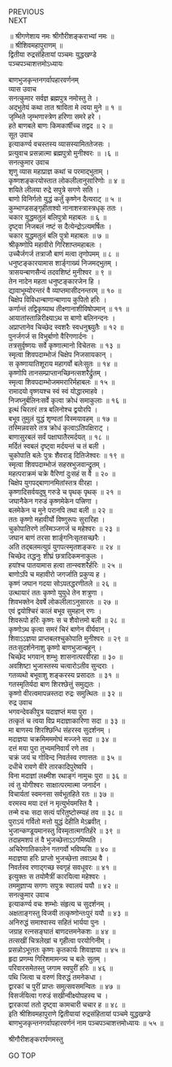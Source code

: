PREVIOUS  
NEXT  
  
॥ श्रीगणेशाय नमः श्रीगौरीशङ्कराभ्यां नमः ॥  
॥ श्रीशिवमहापुराणम् ॥  
द्वितीया रुद्रसंहितायां पञ्चमः युद्धखण्डे  
पञ्चपञ्चाशत्तमोऽध्यायः  
  
  
बाणभुजकृन्तनगर्वापहारवर्णनम्  
व्यास उवाच  
सनत्कुमार सर्वज्ञ ब्रह्मपुत्र नमोस्तु ते ।  
अद्‌भुतेयं कथा तात श्राविता मे त्वया मुने ॥ १ ॥  
जृम्भिते जृम्भणास्त्रेण हरिणा समरे हरे ।  
हते बाणबले बाणः किमकार्षीच्च तद्वद ॥ २ ॥  
सूत उवाच  
इत्याकर्ण्य वचस्तस्य व्यासस्यामिततेजसः ।  
प्रत्युवाच प्रसन्नात्मा ब्रह्मपुत्रो मुनीश्वरः ॥ ।६ ॥  
सनत्कुमार उवाच  
शृणु व्यास महाप्राज्ञ कथां च परमाद्‌भुताम् ।  
कृष्णशङ्करयोस्तात लोकलीलानुसारिणोः ॥ ४ ॥  
शयिते लीलया रुद्रे सपुत्रे सगणे सति ।  
बाणो विनिर्गतो युद्धं कर्तुं कृष्णेन दैत्यराट् ॥ ५ ॥  
कुम्भाण्डसङ्‌गृहीताश्वो नानाशस्त्रास्त्रधृक् ततः ।  
चकार युद्धमतुलं बलिपुत्रो महाबलः ॥ ६ ॥  
दृष्ट्वा निजबलं नष्टं स दैत्येन्द्रोऽत्यमर्षितः ।  
चकार युद्धमतुलं बलि पुत्रो महाबलः ॥ ७ ॥  
श्रीकृष्णोपि महावीरो गिरिशाप्तमहाबलः ।  
उच्चैर्जगर्ज तत्राजौ बाणं मत्वा तृणोपमम् ॥ ८ ॥  
धनुष्टङ्‌कारयामास शार्ङ्‌गाख्यं निजमद्‌भुतम् ।  
त्रासयन्बाणसैन्यं तदवशिष्टं मुनीश्वर ॥ ९ ॥  
तेन नादेन महता धनुष्टङ्‌कारजेन हि ।  
द्यावाभूम्योरन्तरं वै व्याप्तमासीदनन्तरम् ॥ १० ॥  
चिक्षेप विविधान्बाणान्बाणाय कुपितो हरिः ।  
कर्णान्तं तद्विकृष्याथ तीक्ष्णानाशीविषोपमान् ॥ ११ ॥  
आयातांस्तान्निरीक्ष्याऽथ स बाणो बलिनन्दनः ।  
अप्राप्तानेव चिच्छेद स्वशरैः स्वधनुश्च्युतैः ॥ १२ ॥  
पुनर्जगर्ज स विभुर्बाणो वैरिगणार्दनः ।  
तत्रसुर्वृष्णयः सर्वे कृष्णात्मानो विचेतसः ॥ १३ ॥  
स्मृत्वा शिवपदाम्भोजं चिक्षेप निजसायकान् ।  
स कृष्णायातिशूराय महागर्वो बलेःसुतः ॥ १४ ॥  
कृष्णोपि तानसम्प्राप्तानच्छिनत्सशरैर्द्रुतम् ।  
स्मृत्वा शिवपदाम्भोजममरारिर्महाबलः ॥ १५ ॥  
रामादयो वृष्णयश्च स्वं स्वं योद्धारमाहवे ।  
निजघ्नुर्बलिनःसर्वे कृत्वा क्रोधं समाकुलाः ॥ १६ ॥  
इत्थं चिरतरं तत्र बलिनोश्च द्वयोरपि ।  
बभूव तुमुलं युद्धं शृण्वतां विस्मयावहम् ॥ १७ ॥  
तस्मिन्नवसरे तत्र क्रोधं कृत्वाऽतिपक्षिराट् ।  
बाणासुरबलं सर्वं पक्षाघातैरमर्दयत् ॥ १८ ॥  
मर्दितं स्वबलं दृष्ट्वा मर्दयन्तं च तं बली ।  
चुकोपाति बलेः पुत्रः शैवराड् दितिजेश्वरः ॥ १९ ॥  
स्मृत्वा शिवपदाम्भोजं सहस्रभुजवान्द्रुतम् ।  
महत्पराक्रमं चक्रे वैरिणां दुःसहं स वै ॥ २० ॥  
चिक्षेप युगपद्‌बाणानमितांस्तत्र वीरहा ।  
कृष्णादिसर्वयदुषु गरुडे च पृथक् पृथक् ॥ २१ ॥  
जघानैकेन गरुडं कृष्णमेकेन पत्त्रिणा ।  
बलमेकेन च मुने परानपि तथा बली ॥ २२ ॥  
ततः कृष्णो महावीर्यो विष्णुरूपः सुरारिहा ।  
चुकोपातिरणे तस्मिञ्जगर्ज च महेश्वरः ॥ २३ ॥  
जघान बाणं तरसा शार्ङ्‌गनिःसृतसच्छरैः ।  
अति तद्‌बलमत्युग्रं युगपत्स्मृतशङ्करः ॥ २४ ॥  
चिच्छेद तद्धनुः शीघ्रं छत्रादिकमनाकुलः ।  
हयांश्च पातयामास हत्वा तान्स्वशरैर्हरिः ॥ २५ ॥  
बाणोऽपि च महावीरो जगर्जाति प्रकुप्य ह ।  
कृष्णं जघान गदया सोऽपतद्धरणीतले ॥ २६ ॥  
उत्थायारं ततः कृष्णो युयुधे तेन शत्रुणा ।  
शिवभक्तेन देवर्षे लोकलीलाऽनुसारतः ॥ २७ ॥  
एवं द्वयोश्चिरं कालं बभूव सुमहान् रणः ।  
शिवरूपो हरिः कृष्णः स च शैवोत्तमो बली ॥ २८ ॥  
कृष्णोऽथ कृत्वा समरं चिरं बाणेन वीर्यवान् ।  
शिवाऽऽज्ञया प्राप्तबलश्चुकोपाति मुनीश्वरः ॥ २९ ॥  
ततःसुदर्शनेनाशु कृष्णो बाणभुजान्बहून् ।  
चिच्छेद भगवान् शम्भुः शासनात्परवीरहा ॥ ३० ॥  
अवशिष्टा भुजास्तस्य चत्वारोऽतीव सुन्दराः ।  
गतव्यथो बभूवाशु शङ्करस्य प्रसादतः ॥ ३१ ॥  
गतस्मृतिर्यदा बाण शिरश्छेत्तुं समुद्यतः ।  
कृष्णो वीरत्वमापन्नस्तदा रुद्रः समुत्थितः ॥ ३२ ॥  
रुद्र उवाच  
भगवन्देवकीपुत्र यदाज्ञप्तं मया पुरा ।  
तत्कृतं च त्वया विप्र मदाज्ञाकारिणा सदा ॥ ३३ ॥  
मा बाणस्य शिरश्छिन्धि संहरस्व सुदर्शनम् ।  
मदाज्ञया चक्रमिमममोघं मज्जने सदा ॥ ३४ ॥  
दत्तं मया पुरा तुभ्यमनिवार्यं रणे तव ।  
चक्रं जयं च गोविन्द निवर्तस्व रणात्ततः ॥ ३५ ॥  
दधीचे रावणे वीरे तारकादिपुरेष्वपि ।  
विना मदाज्ञां लक्ष्मीश रथाङ्‌गं नामुचः पुरा ॥ ३६ ॥  
त्वं तु योगीश्वरः साक्षात्परमात्मा जनार्दन ।  
विचार्यतां स्वमनसा सर्वभूतहिते रतः ॥ ३७ ॥  
वरमस्य मया दत्तं न मृत्युर्भयमस्ति वै ।  
तन्मे वचः सदा सत्यं परितुष्टोस्म्यहं तव ॥ ३८ ॥  
पुराऽयं गर्वितो मत्तो युद्धं देहीति मेऽब्रवीत् ।  
भुजान्कण्डूयमानस्तु विस्मृतात्मगतिर्हरे ॥ ३९ ॥  
तदाहमशपं तं वै भुजच्छेत्ताऽऽगमिष्यति ।  
अचिरेणातिकालेन गतगर्वो भविष्यसि ॥ ४० ॥  
मदाज्ञया हरिः प्राप्तो भुजच्छेत्ता तवाऽथ वै ।  
निवर्तस्व रणाद्‌गच्छ स्वगृहं सवधूवरः ॥ ४१ ॥  
इत्युक्तः स तयोमैत्रीं कारयित्वा महेश्वरः ।  
तममुज्ञाप्य सगणः सपुत्रः स्वालयं ययौ ॥ ४२ ॥  
सनत्कुमार उवाच  
इत्याकर्ण्य वचः शम्भोः संहृत्य च सुदर्शनम् ।  
अक्षताङ्‌गस्तु विजयी तत्कृष्णोन्तःपुरं ययौ ॥ ४३ ॥  
अनिरुद्धं समाश्वास्य सहितं भार्यया पुनः ।  
जग्राह रत्नसङ्‌घातं बाणदत्तमनेकशः ॥ ४४ ॥  
तत्सखीं चित्रलेखां च गृहीत्वा परयोगिनीम् ।  
प्रसन्नोऽभूत्ततः कृष्णः कृतकार्यः शिवाज्ञया ॥ ४५ ॥  
हृदा प्रणम्य गिरिशमामन्त्र्य च बलेः सुतम् ।  
परिवारसमेतस्तु जगाम स्वपुरीं हरिः ॥ ४६ ॥  
पथि जित्वा च वरुणं विरुद्धं तमनेकधा ।  
द्वारकां च पुरीं प्राप्तः समुत्सवसमन्वितः ॥ ४७ ॥  
विसर्जयित्वा गरुडं सखीन्वीक्ष्योपहस्य च ।  
द्वारकायां ततो दृष्ट्वा कामचारी चचार ह ॥ ४८ ॥  
इति श्रीशिवमहापुराणे द्वितीयायां रुद्रसंहितायां पञ्चमे युद्धखण्डे  
बाणभुजकृन्तनगर्वापहारवर्णनं नाम पञ्चपञ्चाशत्तमोध्यायः ॥ ५५ ॥  
  
  
श्रीगौरीशङ्करार्पणमस्तु  
  
GO TOP
